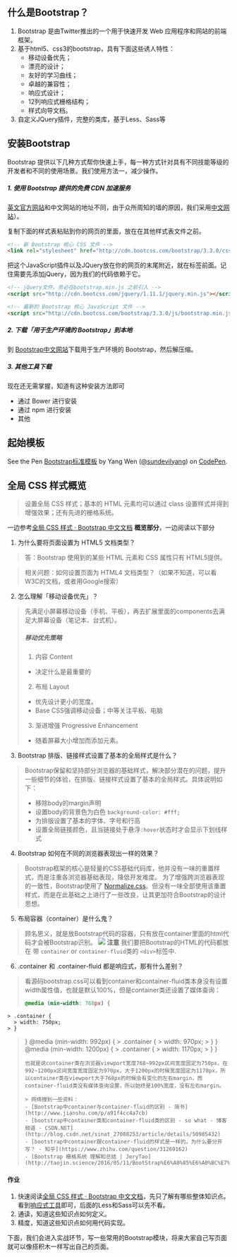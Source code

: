 ## 什么是Bootstrap？

1. Bootstrap 是由Twitter推出的一个用于快速开发 Web 应用程序和网站的前端框架。
2. 基于html5、css3的bootstrap，具有下面这些诱人特性：  
    - 移动设备优先；  
    - 漂亮的设计；  
    - 友好的学习曲线；  
    - 卓越的兼容性；  
    - 响应式设计；  
    - 12列响应式栅格结构；  
    - 样式向导文档。  
3. 自定义JQuery插件，完整的类库，基于Less、Sass等

## 安装Bootstrap

Bootstrap 提供以下几种方式帮你快速上手，每一种方式针对具有不同技能等级的开发者和不同的使用场景。我们使用方法一，减少操作。

##### 1. 使用 Bootstrap 提供的免费 CDN 加速服务
[英文官方网站](http://getbootstrap.com/getting-started/#download-cdn)和中文网站的地址不同，由于众所周知的墙的原因，我们采用[中文网站](http://v3.bootcss.com/getting-started/#download)）。

复制下面的<link>样式表粘贴到你的网页的<head>里面，放在在其他样式表文件之前。
```html
<!-- 新 Bootstrap 核心 CSS 文件 -->
<link rel="stylesheet" href="http://cdn.bootcss.com/bootstrap/3.3.0/css/bootstrap.min.css">
```

把这个JavaScript插件以及JQuery放在你的网页的末尾附近，就在</body>标签前面。记住需要先添加jQuery，因为我们的代码依赖于它。

```html
<!-- jQuery文件。务必在bootstrap.min.js 之前引入 -->
<script src="http://cdn.bootcss.com/jquery/1.11.1/jquery.min.js"></script>

<!-- 最新的 Bootstrap 核心 JavaScript 文件 -->
<script src="http://cdn.bootcss.com/bootstrap/3.3.0/js/bootstrap.min.js"></script>
```

##### 2.  下载「用于生产环境的 Bootstrap」到本地

到 [Bootstrap中文网站](http://v3.bootcss.com/getting-started/#download)下载用于生产环境的 Bootstrap，然后解压缩。

##### 3. 其他工具下载
现在还无需掌握，知道有这种安装方法即可
- 通过 Bower 进行安装
- 通过 npm 进行安装
- 其他

## 起始模板

<p data-height="630" data-theme-id="0" data-slug-hash="QGmVdJ" data-default-tab="html" data-user="sundevilyang" data-embed-version="2" data-pen-title="Bootstrap标准模板" class="codepen">See the Pen <a href="http://codepen.io/sundevilyang/pen/QGmVdJ/">Bootstrap标准模板</a> by Yang Wen (<a href="http://codepen.io/sundevilyang">@sundevilyang</a>) on <a href="http://codepen.io">CodePen</a>.</p>
<script async src="https://production-assets.codepen.io/assets/embed/ei.js"></script>





## 全局 CSS 样式概览

> 设置全局 CSS 样式；基本的 HTML 元素均可以通过 class 设置样式并得到增强效果；还有先进的栅格系统。

一边参考[全局 CSS 样式 · Bootstrap 中文文档](http://v3.bootcss.com/css/) **概览部分**，一边阅读以下部分


1.  为什么要将页面设置为 HTML5 文档类型？
> 答：Bootstrap 使用到的某些 HTML 元素和 CSS 属性只有 HTML5提供。

  > 相关问题：如何设置页面为 HTML4 文档类型？（如果不知道，可以看W3C的文档，或者用Google搜索）
2. 怎么理解「移动设备优先」？
> 先满足小屏幕移动设备（手机、平板），再去扩展里面的components去满足大屏幕设备（笔记本、台式机）。
> ##### 移动优先策略
> 1. 内容 Content
>   - 决定什么是最重要的
> 2. 布局 Layout
>   - 优先设计更小的宽度。
>   - Base CSS强调移动设备；中等关注平板、电脑
> 3. 渐进增强 Progressive Enhancement
>   - 随着屏幕大小增加而添加元素。

3. Bootstrap 排版、链接样式设置了基本的全局样式是什么？
> Bootstrap保留和坚持部分浏览器的基础样式，解决部分潜在的问题，提升一些细节的体验，在排版、链接样式设置了基本的全局样式。具体说明如下：
>
> - 移除body的margin声明
> - 设置body的背景色为白色 `background-color: #fff;`
> - 为排版设置了基本的字体、字号和行高
> - 设置全局链接颜色，且当链接处于悬浮`:hover`状态时才会显示下划线样式

4. Bootstrap 如何在不同的浏览器表现出一样的效果？
> Bootstrap框架的核心是轻量的CSS基础代码库，他并没有一味的重置样式，而是注重各浏览器基础表现，降低开发难度。
> 为了增强跨浏览器表现的一致性，Bootstrap使用了 [Normalize.css](http://necolas.github.io/normalize.css/)。但没有一味全部使用该重置样式，而是在此基础之上进行了一些改良，让其更加符合Bootstrap的设计思想。

5. 布局容器（container）是什么鬼？
> 顾名思义，就是放Bootstrap代码的容器，只有放在container里面的html代码才会被Bootstrap识别。
![](http://ocuwjo7n4.bkt.clouddn.com/2016-12-06-lLu7n.jpg)
> **注意**
> 我们要把Bootstrap的HTML的代码都放在 带 `container` or `container-fluid`类的 `<div>`标签中.

6. .container  和  .container-fluid 都是响应式，那有什么差别？
> 看源码bootstrap.css可以看到container和container-fluid类本身没有设置width属性值，也就是默认100%，但是container类还设置了媒体查询：
> ```css
  > @media (min-width: 768px) {
    > .container {
      > width: 750px;
    > }
  > }
  > @media (min-width: 992px) {
    > .container {
      > width: 970px;
    > }
  > }
  > @media (min-width: 1200px) {
    > .container {
      > width: 1170px;
    > }
  > }
> ```
> 也就是说container类在浏览器viewport宽度768~992px区间宽度固定为750px，在992~1200px区间宽度宽度固定为970px，大于1200px的时候宽度固定为1170px，所以container类在viewport大于768px的时候会有变化的左右margin，而container-fluid类没有媒体查询设置，所以始终是100%宽度，没有左右margin。
>
> > 网络搜到一些资料：
> - [Bootstrap中container与container-fluid的区别 - 简书](http://www.jianshu.com/p/a91f4cc4a7cb)
> - [bootstrap中container类和container-fluid类的区别 - so what - 博客频道 - CSDN.NET](http://blog.csdn.net/sinat_27088253/article/details/50985432)
> - [bootstrap中container跟container-fluid的样式是一样的，为什么要分开写？ - 知乎](https://www.zhihu.com/question/31269162)
> - [Bootstrap 栅格系统 理解和总结 | JeryTao](http://taojin.science/2016/05/11/BootStrap%E6%A0%85%E6%A0%BC%E7%B3%BB%E7%BB%9F/)


#### 作业
1. 快速阅读[全局 CSS 样式 · Bootstrap 中文文档](http://v3.bootcss.com/css/)，先只了解有哪些整体知识点。看到[响应式工具](http://v3.bootcss.com/css/#responsive-utilities)即可，后面的Less和Sass可以先不看。
2. 通读，知道这些知识点如何定义。
3. 精度，知道这些知识点如何用代码实现。

下面，我们会进入实战环节，写一些常用的Bootstrap模块，将来大家自己写页面就可以像搭积木一样写出自己的页面。
